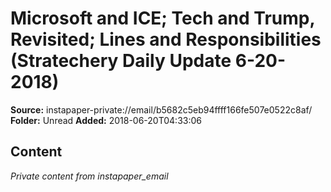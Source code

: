 # Microsoft and ICE; Tech and Trump, Revisited; Lines and Responsibilities (Stratechery Daily Update 6-20-2018)

**Source:** instapaper-private://email/b5682c5eb94ffff166fe507e0522c8af/
**Folder:** Unread
**Added:** 2018-06-20T04:33:06




## Content
*Private content from instapaper_email*
